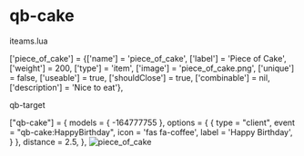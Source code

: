 # qb-cake
iteams.lua

['piece_of_cake'] 						 = {['name'] = 'piece_of_cake', 			 	  	  	['label'] = 'Piece of Cake', 	['weight'] = 200, 		['type'] = 'item', 		['image'] = 'piece_of_cake.png', 				['unique'] = false, 	['useable'] = true, 	['shouldClose'] = true,   ['combinable'] = nil,   ['description'] = 'Nice to eat'},


qb-target

["qb-cake"] = {
        models = {
            -164777755
        },
        options = {
            {
                type = "client", 
                event = "qb-cake:HappyBirthday", 
                icon = 'fas fa-coffee', 
                label = 'Happy Birthday', 
            }
        },
        distance = 2.5,
    },
![piece_of_cake](https://user-images.githubusercontent.com/92866354/213846723-f20285f5-392d-4b91-82ce-8c608c3907cd.png)
